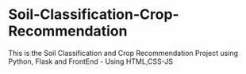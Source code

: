 # Soil-Classification-Crop-Recommendation
This is the Soil Classification and Crop Recommendation Project using Python, Flask and FrontEnd - Using HTML,CSS-JS
